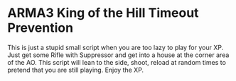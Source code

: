 # ARMA3 King of the Hill Timeout Prevention

This is just a stupid small script when you are too lazy to play for your XP. Just get some Rifle with Suppressor and get into a house
at the corner area of the AO. This script will lean to the side, shoot, reload at random times to pretend that you are still playing. 
Enjoy the XP.
